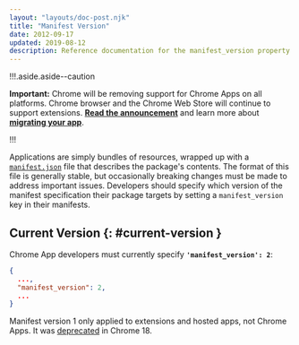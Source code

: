```yaml
---
layout: "layouts/doc-post.njk"
title: "Manifest Version"
date: 2012-09-17
updated: 2019-08-12
description: Reference documentation for the manifest_version property of manifest.json.
---
```


!!!.aside.aside--caution

**Important:** Chrome will be removing support for Chrome Apps on all platforms. Chrome browser and
the Chrome Web Store will continue to support extensions. [**Read the announcement**][1] and learn
more about [**migrating your app**][2].

!!!

Applications are simply bundles of resources, wrapped up with a [`manifest.json`][3] file that
describes the package's contents. The format of this file is generally stable, but occasionally
breaking changes must be made to address important issues. Developers should specify which version
of the manifest specification their package targets by setting a `manifest_version` key in their
manifests.

## Current Version {: #current-version }

Chrome App developers must currently specify **`'manifest_version': 2`**:

```json
{
  ...,
  "manifest_version": 2,
  ...
}
```

Manifest version 1 only applied to extensions and hosted apps, not Chrome Apps. It was
[deprecated][4] in Chrome 18.

[1]: https://blog.chromium.org/2020/01/moving-forward-from-chrome-apps.html
[2]: https://developer.chrome.com/apps/migration
[3]: manifest
[4]: ../extensions/manifestVersion
